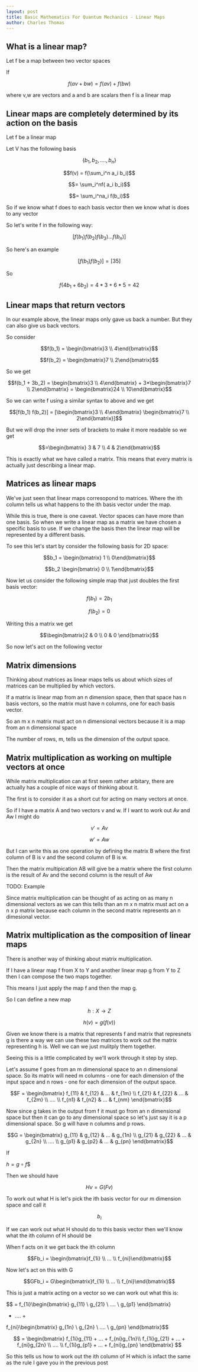 ```yaml
---
layout: post
title: Basic Mathematics For Quantum Mechanics - Linear Maps
author: Charles Thomas
---
```


## What is a linear map?

Let f be a map between two vector spaces

If 

$$f(av + bw) = f(av) + f(bw)$$

where v,w are vectors and a and b are scalars then f is a linear map

## Linear maps are completely determined by its action on the basis

Let f be a linear map

Let V has the following basis

$$\{b_1, b_2, ...., b_n\}$$

$$f(v) = f(\sum_i^n a_i b_i)$$

$$= \sum_i^nf( a_i b_i)$$

$$= \sum_i^na_i f(b_i)$$

So if we know what f does to each basis vector then we know what is does to any vector

So let's write f in the following way:

$$[f(b_1) f(b_2) f(b_3) ... f(b_n)]$$

So here's an example

$$[f(b_1) f(b_2)] = [3 5]$$

So 

$$f(4b_1 + 6b_2) = 4*3 + 6*5 = 42$$


## Linear maps that return vectors

In our example above, the linear maps only gave us back a number. But they can also give us back vectors.

So consider

$$f(b_1) = \begin{bmatrix}3 \\ 4\end{bmatrix}$$

$$f(b_2) = \begin{bmatrix}7 \\ 2\end{bmatrix}$$

So we get

$$f(b_1 + 3b_2) = \begin{bmatrix}3 \\ 4\end{bmatrix} + 3*\begin{bmatrix}7 \\ 2\end{bmatrix} = \begin{bmatrix}24 \\ 10\end{bmatrix}$$

So we can write f using a similar syntax to above and we get

$$[f(b_1) f(b_2)] = [\begin{bmatrix}3 \\ 4\end{bmatrix} \begin{bmatrix}7 \\ 2\end{bmatrix}]$$

But we will drop the inner sets of brackets to make it more readable so we get

$$=\begin{bmatrix} 3 & 7 \\ 4 & 2\end{bmatrix}$$

This is exactly what we have called a matrix. This means that every matrix is actually just describing a linear map.

## Matrices as linear maps
We've just seen that linear maps corresopond to matrices. Where the ith column tells us what happens to the ith basis vector under the map.

While this is true, there is one caveat. Vector spaces can have more than one basis. So when we write a linear map as a matrix we have chosen a specific basis to use. If we change the basis then the linear map will be represented by a different basis.

To see this let's start by consider the following basis for 2D space:

$$b_1 = \begin{bmatrix} 1 \\ 0\end{bmatrix}$$

$$b_2 \begin{bmatrix} 0 \\ 1\end{bmatrix}$$

Now let us consider the following simple map that just doubles the first basis vector:

$$f(b_1) = 2b_1$$ 

$$f(b_2) = 0$$

Writing this a matrix we get

$$\begin{bmatrix}2 & 0 \\ 0 & 0 \end{bmatrix}$$

So now let's act on the following vector

## Matrix dimensions
Thinking about matrices as linear maps tells us about which sizes of matrices can be multiplied by which vectors.

If a matrix is linear map from an n  dimension space, then that space has n basis vectors, so the matrix must have n columns, one for each basis vector.

So an m x n matrix must act on n dimensional vectors because it is a map from an n dimensional space

The number of rows, m, tells us the dimension of the output space.

## Matrix multiplication as working on multiple vectors at once

While matrix multiplication can at first seem rather arbitary, there are actually has a couple of nice ways of thinking about it.

The first is to consider it as a short cut for acting on many vectors at once.

So if I have a matrix A and two vectors v and w. If I want to work out Av and Aw I might do

$$v' = Av$$

$$w' = Aw$$

But I can write this as one operation by defining the matrix B where the first column of B is v and the second column of B is w.

Then the matrix multipication AB will give be a matrix where the first column is the result of Av and the second column is the result of Aw


TODO: Example

Since matrix multiplication can be thought of as acting on as many n dimensional vectors as we can this tells than an m x n matrix must act on a n x p matrix because each column in the second matrix represents an n dimesional vector.


## Matrix multiplication as the composition of linear maps
There is another way of thinking about matrix multiplication. 

If I have a linear map f from X to Y and another linear map g from Y to Z then I can compose the two maps together.

This means I just apply the map f and then the map g.

So I can define a new map 

$$h : X \to Z$$

$$h(v) = g(f(v))$$

Given we know there is a matrix that represents f and matrix that represnets g is there a way we can use these two matrices to work out the matrix representing h is. Well we can we just mulitply them together.

Seeing this is a little complicated by we'll work through it step by step.

Let's assume f goes from an m dimensional space to an n dimensional space. So its matrix will need m columns - one for each dimension of the input space and n rows - one for each dimension of the output space.


$$F = \begin{bmatrix}
 f_{11} & f_{12} & ... & f_{1m} \\ 
 f_{21}  & f_{22} & ... & f_{2m} \\
  .... \\
  f_{n1} & f_{n2} & ... & f_{nm}
\end{bmatrix}$$

Now since g takes in the output from f it must go from an n dimensional space but then it can go to any dimensional space so let's just say it is a p dimensional space. So g will have n columns and p rows.

$$G = \begin{bmatrix}
 g_{11} & g_{12} & ... & g_{1n} \\ 
 g_{21}  & g_{22} & ... & g_{2n} \\
  .... \\
  g_{p1} & g_{p2} & ... & g_{pn}
\end{bmatrix}$$


If 

$h = g \circ f$$

Then we should have

$$Hv = G(Fv)$$

To work out what H is let's pick the ith basis vector for our m dimension space and call it 

$$b_i$$

If we can work out what H should do to this basis vector then we'll know what the ith column of H should be

When f acts on it we get back the ith column

$$Fb_i = \begin{bmatrix}f_{1i} \\ ... \\ f_{ni}\end{bmatrix}$$

Now let's act on this with G

$$GFb_i = G\begin{bmatrix}f_{1i} \\ ... \\ f_{ni}\end{bmatrix}$$

This is just a matrix acting on a vector so we can work out what this is:

$$ = f_{1i}\begin{bmatrix}
 g_{11} \\ 
 g_{21} \\
  .... \\
  g_{p1}
\end{bmatrix} 

+ .... + 

f_{ni}\begin{bmatrix}
 g_{1n} \\ 
 g_{2n} \\
  .... \\
  g_{pn}
\end{bmatrix}$$

$$ = \begin{bmatrix}
 f_{1i}g_{11} + ... + f_{ni}g_{1n}\\ 
 f_{1i}g_{21} + ... + f_{ni}g_{2n} \\
  .... \\
  f_{1i}g_{p1} + ... + f_{ni}g_{pn}
\end{bmatrix} 
$$

So this tells us how to work out the ith column of H which is infact the same as the rule I gave you in the previous post